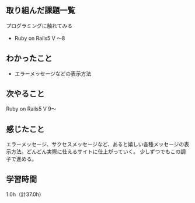 ## 取り組んだ課題一覧
プログラミングに触れてみる
- Ruby on Rails5 V ～8


## わかったこと
- エラーメッセージなどの表示方法

## 次やること
Ruby on Rails5 V 9～

## 感じたこと
エラーメッセージ、サクセスメッセージなど、あると嬉しい各種メッセージの表示方法。どんどん実際に仕えるサイトに仕上がっていく。
少しずつでもこの調子で進める。

## 学習時間
1.0h（計37.0h）
